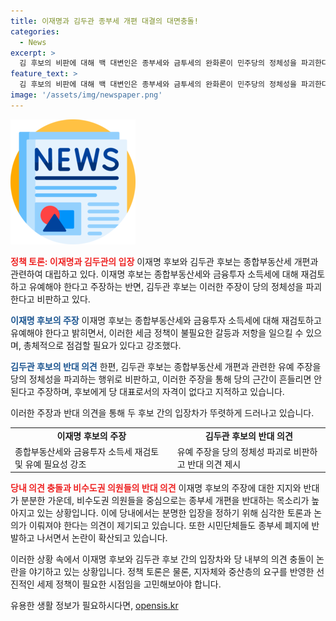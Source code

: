 ```yaml
---
title: 이재명과 김두관 종부세 개편 대결의 대면충돌!
categories:
  - News
excerpt: >
  김 후보의 비판에 대해 백 대변인은 종부세와 금투세의 완화론이 민주당의 정체성을 파괴한다고 지적했다. 이에 대한 이재명 후보의 발언으로 논란이 확산되고 있으며, 당 내에서는 각종 세제 정책에 대한 의견 충돌이 이뤄지고 있다. 종부세를 강화하는 입장과 줄이는 입장의 갈등으로 이는 8월 전당대회에서 이뤄질 이념 논쟁으로 번질 가능성이 높다는 우려가 제기되고 있다. 이에 대한 거세된 비판과 의견 충돌에 주목이 필요하다.
feature_text: >
  김 후보의 비판에 대해 백 대변인은 종부세와 금투세의 완화론이 민주당의 정체성을 파괴한다고 지적했다. 이에 대한 이재명 후보의 발언으로 논란이 확산되고 있으며, 당 내에서는 각종 세제 정책에 대한 의견 충돌이 이뤄지고 있다. 종부세를 강화하는 입장과 줄이는 입장의 갈등으로 이는 8월 전당대회에서 이뤄질 이념 논쟁으로 번질 가능성이 높다는 우려가 제기되고 있다. 이에 대한 거세된 비판과 의견 충돌에 주목이 필요하다.
image: '/assets/img/newspaper.png'
---
```


<p><img src="/assets/img/newspaper.png" alt="kimp 속보" /></p>

<p><b><span style="color: #ee2323;">정책 토론: 이재명과 김두관의 입장</span></b>
이재명 후보와 김두관 후보는 종합부동산세 개편과 관련하여 대립하고 있다. 이재명 후보는 종합부동산세와 금융투자 소득세에 대해 재검토하고 유예해야 한다고 주장하는 반면, 김두관 후보는 이러한 주장이 당의 정체성을 파괴한다고 비판하고 있다.</p>

<p><b><span style="color: #1a5490;">이재명 후보의 주장</span></b>
이재명 후보는 종합부동산세와 금융투자 소득세에 대해 재검토하고 유예해야 한다고 밝히면서, 이러한 세금 정책이 불필요한 갈등과 저항을 일으킬 수 있으며, 총체적으로 점검할 필요가 있다고 강조했다.</p>

<p><b><span style="color: #1a5490;">김두관 후보의 반대 의견</span></b>
한편, 김두관 후보는 종합부동산세 개편과 관련한 유예 주장을 당의 정체성을 파괴하는 행위로 비판하고, 이러한 주장을 통해 당의 근간이 흔들리면 안 된다고 주장하며, 후보에게 당 대표로서의 자격이 없다고 지적하고 있습니다.</p>

<p>이러한 주장과 반대 의견을 통해 두 후보 간의 입장차가 뚜렷하게 드러나고 있습니다.</p>

<table>
    <tr>
        <td style="text-align: center; height: 17px;"><b>이재명 후보의 주장</b></td>
        <td style="text-align: center; height: 17px;"><b>김두관 후보의 반대 의견</b></td>
    </tr>
    <tr>
        <td>종합부동산세와 금융투자 소득세 재검토 및 유예 필요성 강조</td>
        <td>유예 주장을 당의 정체성 파괴로 비판하고 반대 의견 제시</td>
    </tr>
</table>

<p><b><span style="color: #ee2323;">당내 의견 충돌과 비수도권 의원들의 반대 의견</span></b>
이재명 후보의 주장에 대한 지지와 반대가 분분한 가운데, 비수도권 의원들을 중심으로는 종부세 개편을 반대하는 목소리가 높아지고 있는 상황입니다. 이에 당내에서는 분명한 입장을 정하기 위해 심각한 토론과 논의가 이뤄져야 한다는 의견이 제기되고 있습니다. 또한 시민단체들도 종부세 폐지에 반발하고 나서면서 논란이 확산되고 있습니다.</p>

<p>이러한 상황 속에서 이재명 후보와 김두관 후보 간의 입장차와 당 내부의 의견 충돌이 논란을 야기하고 있는 상황입니다. 정책 토론은 물론, 지자체와 중산층의 요구를 반영한 선진적인 세제 정책이 필요한 시점임을 고민해보아야 합니다.</p>
유용한 생활 정보가 필요하시다면, <a href="https://opensis.kr" rel="dofollow">opensis.kr</a>


